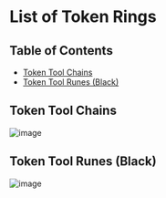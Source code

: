 # List of Token Rings
## Table of Contents
  - [Token Tool Chains](#Token-Tool-Chains)
  - [Token Tool Runes (Black)](#Token-Tool-Runes-(Black))

## Token Tool Chains
![image](https://github.com/user-attachments/assets/296fc6ba-72eb-493c-b77f-ebc95796d72f)

## Token Tool Runes (Black)
![image](https://github.com/user-attachments/assets/37cd3241-bae2-4e49-809d-f5905a5e4134)
